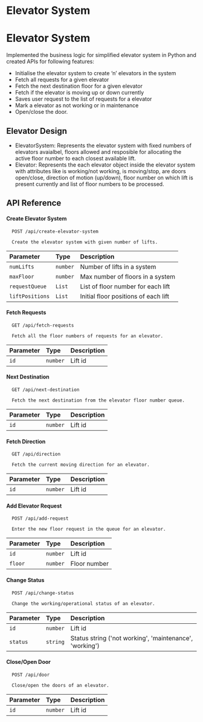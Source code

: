 # Elevator System

# Elevator System

Implemented the business logic for simplified elevator system in Python and created APIs for following features:

- Initialise the elevator system to create ‘n’ elevators in the system
- Fetch all requests for a given elevator
- Fetch the next destination floor for a given elevator
- Fetch if the elevator is moving up or down currently
- Saves user request to the list of requests for a elevator
- Mark a elevator as not working or in maintenance 
- Open/close the door.

## Elevator Design
- ElevatorSystem: Represents the elevator system with fixed numbers of elevators avaialbel, floors allowed and resposible for allocating the active floor number to each closest available lift.
- Elevator: Represents the each elevator object inside the elevator system with attributes like is working/not working, is moving/stop, are doors open/close, direction of motion (up/down), floor number on which lift is present currently and list of floor numbers to be processed.

## API Reference

#### Create Elevator System

```http
  POST /api/create-elevator-system

  Create the elevator system with given number of lifts.
```

| Parameter | Type     | Description                |
| :-------- | :------- | :------------------------- |
| `numLifts` | `number` | Number of lifts in a system |
| `maxFloor` | `number` | Max number of floors in a system |
| `requestQueue` | `List` | List of floor number for each lift |
| `liftPositions` | `List` | Initial floor positions of each lift |

#### Fetch Requests

```http
  GET /api/fetch-requests

  Fetch all the floor numbers of requests for an elevator.
```

| Parameter | Type     | Description                       |
| :-------- | :------- | :-------------------------------- |
| `id`      | `number` | Lift id |

#### Next Destination

```http
  GET /api/next-destination

  Fetch the next destination from the elevator floor number queue.
```

| Parameter | Type     | Description                       |
| :-------- | :------- | :-------------------------------- |
| `id`      | `number` | Lift id |

#### Fetch Direction

```http
  GET /api/direction

  Fetch the current moving direction for an elevator.
```

| Parameter | Type     | Description                       |
| :-------- | :------- | :-------------------------------- |
| `id`      | `number` | Lift id |

#### Add Elevator Request

```http
  POST /api/add-request

  Enter the new floor request in the queue for an elevator.
```

| Parameter | Type     | Description                       |
| :-------- | :------- | :-------------------------------- |
| `id`      | `number` | Lift id |
| `floor`      | `number` | Floor number |

#### Change Status

```http
  POST /api/change-status

  Change the working/operational status of an elevator.
```

| Parameter | Type     | Description                       |
| :-------- | :------- | :-------------------------------- |
| `id`      | `number` | Lift id |
| `status`  | `string` | Status string ('not working', 'maintenance', 'working') |

#### Close/Open Door

```http
  POST /api/door

  Close/open the doors of an elevator.
```

| Parameter | Type     | Description                       |
| :-------- | :------- | :-------------------------------- |
| `id`      | `number` | Lift id |


